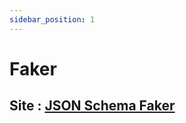 ```yaml
---
sidebar_position: 1
---
```


# Faker


## Site : [JSON Schema Faker](https://json-schema-faker.js.org/)